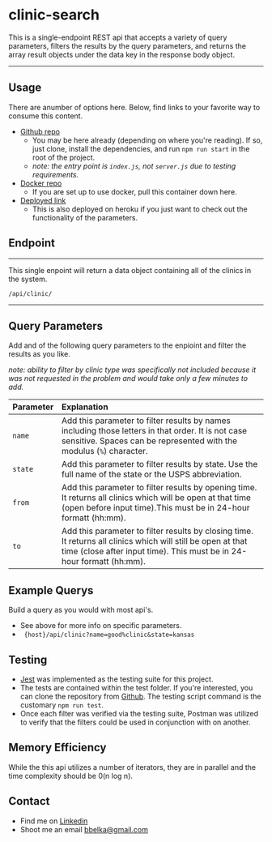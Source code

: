 # **clinic-search**

This is a single-endpoint REST api that accepts a variety of query parameters, filters the results by the query parameters, and returns the array result objects under the data key in the response body object.
___
## **Usage**

There are anumber of options here. Below, find links to your favorite way to consume this content.
*  [Github repo](https://github.com/bbelka/clinic-search)
   * You may be here already (depending on where you're reading). If so, just clone, install the dependencies, and run `npm run start` in the root of the project.
   * *note: the entry point is `index.js`, not `server.js` due to testing requirements.*
*  [Docker repo](https://hub.docker.com/r/bbelka/clinic-search)
   * If you are set up to use docker, pull this container down here.
*  [Deployed link](https://bb-clinic-search.herokuapp.com/api/clinic)
   * This is also deployed on heroku if you just want to check out the functionality of the parameters.
## **Endpoint**
___
This single enpoint will return a data object containing all of the clinics in the system.

`/api/clinic/`
___

## **Query Parameters**
Add and of the following query parameters to the enpioint and filter the results as you like.

*note: ability to filter by clinic type was specifically not included because it was not requested in the problem and would take only a few minutes to add.*

|Parameter|Explanation|
|:---|:---|
|`name`|Add this parameter to filter results by names including those letters in that order. It is not case sensitive. Spaces can be represented with the modulus (`%`) character.|
|`state`|Add this parameter to filter results by state. Use the full name of the state or the USPS abbreviation.|
|`from`|Add this parameter to filter results by opening time. It returns all clinics which will be open at that time (open before input time).This must be in 24-hour formatt (hh:mm).|
|`to`|Add this parameter to filter results by closing time. It returns all clinics which will still be open at that time (close after input time). This must be in 24-hour formatt (hh:mm).|

## **Example Querys**
Build a query as you would with most api's.
* See above for more info on specific parameters.
* ` {host}/api/clinic?name=good%clinic&state=kansas`

## **Testing**
* [Jest](https://jestjs.io/) was implemented as the testing suite for this project.
* The tests are contained within the test folder. If you're interested, you can clone the repository from [Github](https://github.com/bbelka/clinic-search). The testing script command is the customary `npm run test`.
* Once each filter was verified via the testing suite, Postman was utilized to verify that the filters could be used in conjunction with on another.

## **Memory Efficiency**
While the this api utilizes a number of iterators, they are in parallel and the time complexity should be 0(n log n).

## **Contact**
- Find me on [Linkedin](https://www.linkedin.com/in/brettbelka/)
- Shoot me an email bbelka@gmail.com